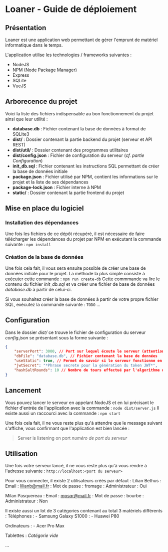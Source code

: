 # Loaner - Guide de déploiement
## Présentation
Loaner est une application web permettant de gérer l'emprunt de matériel informatique dans le temps.

L'application utilise les technologies / frameworks suivantes :
- NodeJS
- NPM (Node Package Manager)
- Express
- SQLite
- VueJS

## Arborecence du projet
Voici la liste des fichiers indispensable au bon fonctionnement du projet ainsi que leur utilité :
- **database.db** : Fichier contenant la base de données à format de SQLIte3
- **dist/** : Dossier contenant la partie backend du projet (serveur et API REST)
- **dist/util/** : Dossier contenant des programmes utilitaires
- **dist/config.json** : Fichier de configuration du serveur (*cf. partie Configuration*)
- **init_db.sql** : Fichier contenant les instructions SQL permettant de créer la base de données initiale
- **package.json** : Fichier utilisé par NPM, contient les informations sur le projet et la liste de ses dépendances
- **package-lock.json** : Fichier interne à NPM
- **static/** : Dossier contenant la partie frontend du projet

## Mise en place du logiciel
### Installation des dépendances
Une fois les fichiers de ce dépôt récupéré, il est nécessaire de faire télécharger les dépendances du projet par NPM en exécutant la commande suivante :
`npm install`

### Création de la base de données
Une fois cela fait, il vous sera ensuite possible de créer une base de données initiale pour le projet.
La méthode la plus simple consiste à exécuter cette commande :
`npm run create-db`
Cette commmande va lire le contenu du fichier *init_db.sql* et va créer une fichier de base de données *database.db* à partir de celui-ci.

Si vous souhaitez créer la base de données à partir de votre propre fichier SQL, exécutez la commande suivante :
`TODO`
...

## Configuration
Dans le dossier *dist/* ce trouve le fichier de configuration du serveur *config.json* se présentant sous la forme suivante :
```json
{
    "serverPort": 3000, // Port sur lequel écoute le serveur (attention à ne pas mettre un numéro de port nécessitant les privilèges administrateurs)
    "dbFile": "database.db", // Fichier contenant la base de données
    "useStatic": true, // Permet de savoir si le serveur fonctionne en mode "back-end uniquement" ou non (à laisser à true)
    "jwtSecret": "*Phrase secrete pour la génération du token JWT*",
    "hashSaltRounds": 10 // Nombre de tours effectué par l'algorithme de hachage lors de la génération du "sel" des mots de passes
}
```

## Lancement
Vous pouvez lancer le serveur en appelant NodeJS et en lui précisant le fichier d'entrée de l'application avec la commande :
`node dist/server.js`
Il existe aussi un raccourci avec la commande :
`npm start`

Une fois cela fait, il ne vous reste plus qu'à attendre que le message suivant s'affiche, vous confirmant que l'application est bien lancée :
> Server is listening on port *numéro de port du serveur*

## Utilisation
Une fois votre serveur lancé, il ne vous reste plus qu'à vous rendre à l'adresse suivante :
`http://localhost:<port du serveur>`

Pour vous connecter, il existe 2 utilisateurs créés par défaut :
Lilian Bethus
: Email : lilianb@mail.fr
: Mot de passe : fromage
: Administrateur : Oui

Milan Pasquereau
: Email : mpsqr@mail.fr
: Mot de passe : bourbe
: Administrateur : Non

Il existe aussi un lot de 3 catégories contenant au total 3 matériels différents :
Téléphones
: - Samsung Galaxy S1000
: - Huawei P80

Ordinateurs
: - Acer Pro Max

Tablettes
: *Catégorie vide*

...
